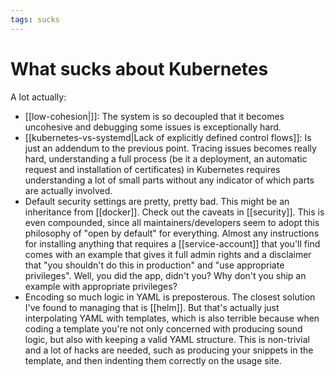 ```yaml
---
tags: sucks
---
```


# What sucks about Kubernetes
A lot actually:

* [[low-cohesion|]]: The system is so decoupled that it becomes uncohesive and debugging some issues is exceptionally hard.
* [[kubernetes-vs-systemd|Lack of explicitly defined control flows]]: Is just an addendum to the previous point. Tracing issues becomes really hard, understanding a full process (be it a deployment, an automatic request and installation of certificates) in Kubernetes requires understanding a lot of small parts without any indicator of which parts are actually involved.
* Default security settings are pretty, pretty bad. This might be an inheritance from [[docker]]. Check out the caveats in [[security]]. This is even compounded, since all maintainers/developers seem to adopt this philosophy of "open by default" for everything. Almost any instructions for installing anything that requires a [[service-account]] that you'll find comes with an example that gives it full admin rights and a disclaimer that "you shouldn't do this in production" and "use appropriate privileges". Well, you did the app, didn't you? Why don't you ship an example with appropriate privileges?
* Encoding so much logic in YAML is preposterous. The closest solution I've found to managing that is [[helm]]. But that's actually just interpolating YAML with templates, which is also terrible because when coding a template you're not only concerned with producing sound logic, but also with keeping a valid YAML structure. This is non-trivial and a lot of hacks are needed, such as producing your snippets in the template, and then indenting them correctly on the usage site.

